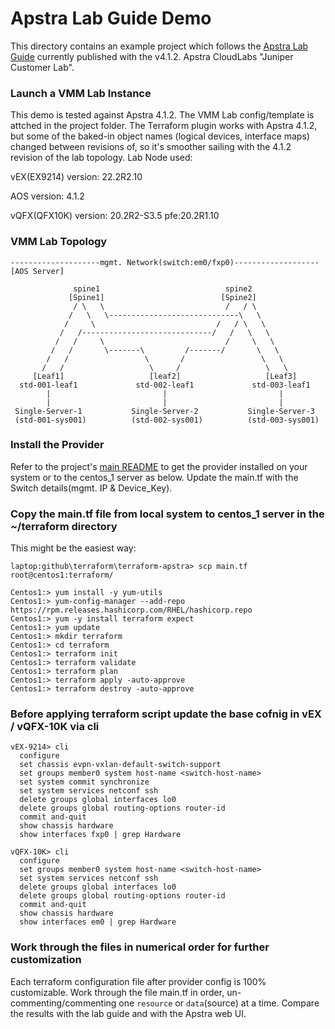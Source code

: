 # Apstra Lab Guide Demo
This directory contains an example project which follows the [Apstra Lab Guide](https://cloudlabs.apstra.com/labguide/Cloudlabs/4.1.2/lab1-junos/lab1-junos-0_intro.html)
currently published with the v4.1.2. Apstra CloudLabs "Juniper Customer Lab".

### Launch a VMM Lab Instance
This demo is tested against Apstra 4.1.2. 
The VMM Lab config/template is attched in the project folder. The Terraform plugin works with Apstra 4.1.2, but some of the baked-in object names (logical devices, interface maps) changed between
revisions of, so it's smoother sailing with the 4.1.2 revision of the lab topology. Lab Node used:

vEX(EX9214) version: 22.2R2.10

AOS version: 4.1.2

vQFX(QFX10K) version: 20.2R2-S3.5  pfe:20.2R1.10

### VMM Lab Topology
```
--------------------mgmt. Network(switch:em0/fxp0)-------------------[AOS Server]

              spine1                            spine2             
             [Spine1]                          [Spine2]
              / \   \                           /   / \
             /   \   \-----------------------------\   \
            /     \                           /   / \   \
           /   /-----------------------------/   /   \   \
          /   /     \                           /     \   \
         /   /       \-------\         /-------/       \   \
        /   /                 \       /                 \   \
       /   /                   \     /                   \   \
     [Leaf1]                   [leaf2]                   [Leaf3]
  std-001-leaf1             std-002-leaf1             std-003-leaf1
        |                         |                         | 
        |                         |                         |
 Single-Server-1           Single-Server-2           Single-Server-3
 (std-001-sys001)          (std-002-sys001)          (std-003-sys001)
```

### Install the Provider
Refer to the project's [main README](../README.md) to get the provider installed
on your system or to the centos_1 server as below.
Update the main.tf with the Switch details(mgmt. IP & Device_Key).

### Copy the main.tf file from local system to centos_1 server in the ~/terraform directory
This might be the easiest way:
```shell
laptop:github\terraform\terraform-apstra> scp main.tf root@centos1:terraform/

Centos1:> yum install -y yum-utils
Centos1:> yum-config-manager --add-repo https://rpm.releases.hashicorp.com/RHEL/hashicorp.repo
Centos1:> yum -y install terraform expect
Centos1:> yum update
Centos1:> mkdir terraform
Centos1:> cd terraform
Centos1:> terraform init
Centos1:> terraform validate
Centos1:> terraform plan
Centos1:> terraform apply -auto-approve
Centos1:> terraform destroy -auto-approve

```

### Before applying terraform script update the base cofnig in vEX / vQFX-10K via cli
```
vEX-9214> cli
  configure
  set chassis evpn-vxlan-default-switch-support
  set groups member0 system host-name <switch-host-name>
  set system commit synchronize 
  set system services netconf ssh 
  delete groups global interfaces lo0 
  delete groups global routing-options router-id 
  commit and-quit
  show chassis hardware
  show interfaces fxp0 | grep Hardware 
 
vQFX-10K> cli
  configure
  set groups member0 system host-name <switch-host-name>
  set system services netconf ssh 
  delete groups global interfaces lo0 
  delete groups global routing-options router-id 
  commit and-quit
  show chassis hardware
  show interfaces em0 | grep Hardware

```

### Work through the files in numerical order for further customization
Each terraform configuration file after provider config is 100% customizable. Work through the file main.tf in order, un-commenting/commenting one `resource` or
`data`(source) at a time. Compare the results with the lab guide and with the
Apstra web UI.